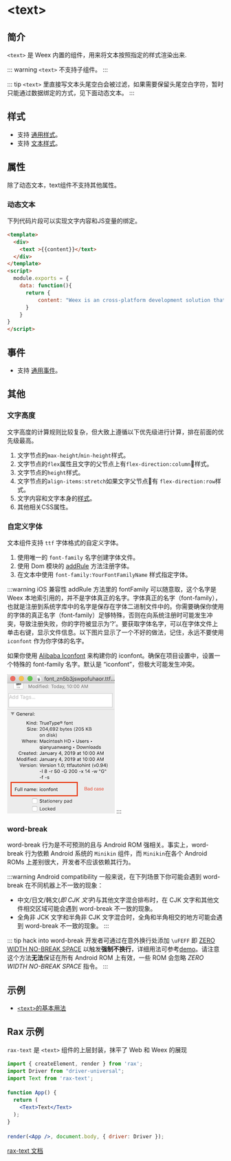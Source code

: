 # &lt;text&gt;

## 简介

`<text>` 是 Weex 内置的组件，用来将文本按照指定的样式渲染出来.

::: warning
`<text>` 不支持子组件。
:::

::: tip
`<text>` 里直接写文本头尾空白会被过滤，如果需要保留头尾空白字符，暂时只能通过数据绑定的方式，见下面动态文本。
:::



## 样式
* 支持 [通用样式](../styles/common-styles.html)。
* 支持 [文本样式](../styles/text-styles.html)。

## 属性
除了动态文本，text组件不支持其他属性。

### 动态文本
下列代码片段可以实现文字内容和JS变量的绑定。

```html
<template>
  <div>
    <text >{{content}}</text>
  </div>
</template>
<script>
  module.exports = {
    data: function(){
      return {
          content: "Weex is an cross-platform development solution that builds high-performance, scalable native applications with a Web development experience. Vue is a lightweight and powerful progressive front-end framework."
      }
    }
}
</script>
```

## 事件
* 支持 [通用事件](../events/common-events.html)。

## 其他
### 文字高度
文字高度的计算规则比较复杂，但大致上遵循以下优先级进行计算，排在前面的优先级最高。
1. 文字节点的`max-height`/`min-height`样式。
2. 文字节点的`flex`属性且文字的父节点上有`flex-direction:column`样式。
3. 文字节点的`height`样式。
4. 文字节点的`align-items:stretch`如果文字父节点有 `flex-direction:row`样式。
5. 文字内容和文字本身的[样式](../styles/text-styles.html)。
6. 其他相关CSS属性。

### 自定义字体 <Badge text="v0.12+" type="warning"/>

文本组件支持 `ttf` 字体格式的自定义字体。
1. 使用唯一的 `font-family` 名字创建字体文件。
2. 使用 Dom 模块的 [addRule](../modules/dom.html#addrule-type-contentobject) 方法注册字体。
3. 在文本中使用 `font-family:YourFontFamilyName` 样式指定字体。

:::warning iOS 兼容性
addRule 方法里的 fontFamily 可以随意取，这个名字是 Weex 本地索引用的，并不是字体真正的名字。字体真正的名字（font-family），也就是注册到系统字库中的名字是保存在字体二进制文件中的。你需要确保你使用的字体的真正名字（font-family）足够特殊，否则在向系统注册时可能发生冲突，导致注册失败，你的字符被显示为‘?’。要获取字体名字，可以在字体文件上单击右键，显示文件信息。以下图片显示了一个不好的做法，记住，永远不要使用 `iconfont` 作为你字体的名字。

如果你使用 [Alibaba Iconfont](http://www.iconfont.cn/) 来构建你的 iconfont。确保在项目设置中，设置一个特殊的 font-family 名字。默认是 “iconfont”，但极大可能发生冲突。

![image](../images/CustomFontface_badcase.png)
:::

### word-break
word-break 行为是不可预测的且与 Android ROM 强相关。事实上，word-break 行为依赖 Android 系统的 `Minikin` 组件，而 `Minikin`在各个 Android ROMs 上差别很大，开发者不应该依赖其行为。

:::warning Android compatibility
一般来说，在下列场景下你可能会遇到 word-break 在不同机器上不一致的现象：
* 中文/日文/韩文(*即 CJK 文字*)与其他文字混合排布时，在 CJK 文字和其他文件相交区域可能会遇到 word-break 不一致的现象。
* 全角非 JCK 文字和半角非 CJK 文字混合时，全角和半角相交的地方可能会遇到 word-break 不一致的现象。
:::

::: tip hack into word-break
开发者可通过在意外换行处添加 `\uFEFF` 即 [ZERO WIDTH NO-BREAK SPACE](http://jkorpela.fi/chars/spaces.html) 以触发**强制不换行**，详细用法可参考[demo](http://dotwe.org/vue/88a4b46f0dc1d1f6d82c506f490029ce)。请注意这个方法**无法**保证在所有 Android ROM 上有效，一些 ROM 会忽略 *ZERO WIDTH NO-BREAK SPACE* 指令。
:::

## 示例
* [`<text>`的基本用法](http://dotwe.org/vue/7d2bf6e112ea26984fd5930663f092e0)
  

## Rax 示例

`rax-text` 是 `<text>` 组件的上层封装，抹平了 Web 和 Weex 的展现

```jsx
import { createElement, render } from 'rax';
import Driver from "driver-universal";
import Text from 'rax-text';

function App() {
  return (
    <Text>Text</Text>
  );
}

render(<App />, document.body, { driver: Driver });
```

[rax-text 文档](https://rax.js.org/docs/components/text)


